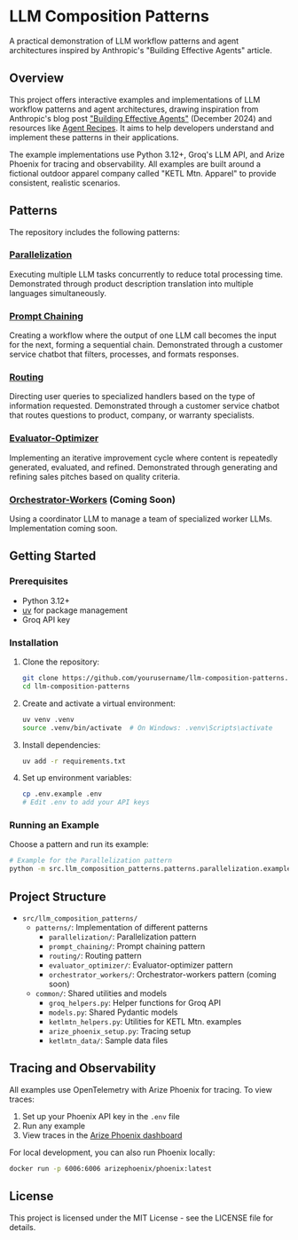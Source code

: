 # LLM Composition Patterns

A practical demonstration of LLM workflow patterns and agent architectures inspired by Anthropic's "Building Effective Agents" article.

## Overview

This project offers interactive examples and implementations of LLM workflow patterns and agent architectures, drawing inspiration from Anthropic's blog post ["Building Effective Agents"](https://www.anthropic.com/engineering-at-anthropic/building-effective-agents) (December 2024) and resources like [Agent Recipes](https://www.agentrecipes.com/). It aims to help developers understand and implement these patterns in their applications.

The example implementations use Python 3.12+, Groq's LLM API, and Arize Phoenix for tracing and observability. All examples are built around a fictional outdoor apparel company called "KETL Mtn. Apparel" to provide consistent, realistic scenarios.

## Patterns

The repository includes the following patterns:

### [Parallelization](src/llm_composition_patterns/patterns/parallelization/)
Executing multiple LLM tasks concurrently to reduce total processing time. Demonstrated through product description translation into multiple languages simultaneously.

### [Prompt Chaining](src/llm_composition_patterns/patterns/prompt_chaining/)
Creating a workflow where the output of one LLM call becomes the input for the next, forming a sequential chain. Demonstrated through a customer service chatbot that filters, processes, and formats responses.

### [Routing](src/llm_composition_patterns/patterns/routing/)
Directing user queries to specialized handlers based on the type of information requested. Demonstrated through a customer service chatbot that routes questions to product, company, or warranty specialists.

### [Evaluator-Optimizer](src/llm_composition_patterns/patterns/evaluator_optimizer/)
Implementing an iterative improvement cycle where content is repeatedly generated, evaluated, and refined. Demonstrated through generating and refining sales pitches based on quality criteria.

### [Orchestrator-Workers](src/llm_composition_patterns/patterns/orchestrator_workers/) (Coming Soon)
Using a coordinator LLM to manage a team of specialized worker LLMs. Implementation coming soon.

## Getting Started

### Prerequisites

- Python 3.12+
- [uv](https://github.com/astral-sh/uv) for package management
- Groq API key

### Installation

1. Clone the repository:
   ```bash
   git clone https://github.com/yourusername/llm-composition-patterns.git
   cd llm-composition-patterns
   ```

2. Create and activate a virtual environment:
   ```bash
   uv venv .venv
   source .venv/bin/activate  # On Windows: .venv\Scripts\activate
   ```

3. Install dependencies:
   ```bash
   uv add -r requirements.txt
   ```

4. Set up environment variables:
   ```bash
   cp .env.example .env
   # Edit .env to add your API keys
   ```

### Running an Example

Choose a pattern and run its example:

```bash
# Example for the Parallelization pattern
python -m src.llm_composition_patterns.patterns.parallelization.example
```

## Project Structure

- `src/llm_composition_patterns/`
  - `patterns/`: Implementation of different patterns
    - `parallelization/`: Parallelization pattern
    - `prompt_chaining/`: Prompt chaining pattern
    - `routing/`: Routing pattern
    - `evaluator_optimizer/`: Evaluator-optimizer pattern
    - `orchestrator_workers/`: Orchestrator-workers pattern (coming soon)
  - `common/`: Shared utilities and models
    - `groq_helpers.py`: Helper functions for Groq API
    - `models.py`: Shared Pydantic models
    - `ketlmtn_helpers.py`: Utilities for KETL Mtn. examples
    - `arize_phoenix_setup.py`: Tracing setup
    - `ketlmtn_data/`: Sample data files

## Tracing and Observability

All examples use OpenTelemetry with Arize Phoenix for tracing. To view traces:

1. Set up your Phoenix API key in the `.env` file
2. Run any example
3. View traces in the [Arize Phoenix dashboard](https://app.phoenix.arize.com/)

For local development, you can also run Phoenix locally:

```bash
docker run -p 6006:6006 arizephoenix/phoenix:latest
```

## License

This project is licensed under the MIT License - see the LICENSE file for details.
